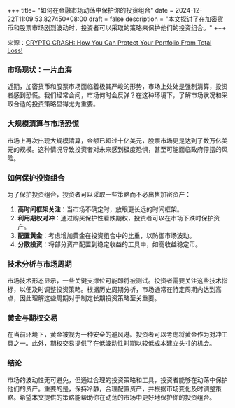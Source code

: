 +++
title= "如何在金融市场动荡中保护你的投资组合"
date = 2024-12-22T11:09:53.827450+08:00
draft = false
description = "本文探讨了在加密货币和股票市场剧烈波动时，投资者可以采取的策略来保护他们的投资组合。"
+++

来源：[CRYPTO CRASH: How You Can Protect Your Portfolio From Total Loss!](https://www.youtube.com/watch?v=cTfivTotpWg)

### 市场现状：一片血海

近期，加密货币和股票市场面临着极其严峻的形势，市场上处处是强制清算，投资者感到恐慌。我们经常会问，市场何时会反弹？在这种环境下，了解市场状况和采取合适的投资策略显得尤为重要。

### 大规模清算与市场恐慌

市场上再次出现大规模清算，金额已超过十亿美元，股票市场更是达到了数万亿美元的规模。这种情况导致投资者对未来感到极度恐惧，甚至可能面临政府停摆的风险。

### 如何保护投资组合

为了保护投资组合，投资者可以采取一些策略而不必出售加密资产：

1. **高时间框架关注**：当市场不确定时，放眼更长远的时间框架。
2. **利用期权对冲**：通过购买保护性看跌期权，投资者可以在市场下跌时保护资产。
3. **配置黄金**：考虑增加黄金在投资组合中的比重，以防御市场波动。
4. **分散投资**：将部分资产配置到稳定收益的工具中，如高收益稳定币。

### 技术分析与市场周期

市场技术形态显示，一些关键支撑位可能即将被测试。投资者需要关注这些技术指标，以便及时调整投资策略。根据历史周期分析，市场通常在特定周期内达到高点，因此理解这些周期对于制定长期投资策略至关重要。

### 黄金与期权交易

在当前环境下，黄金被视为一种安全的避风港。投资者可以考虑将黄金作为对冲工具之一。此外，期权交易提供了在低波动性时期以较低成本建立头寸的机会。

### 结论

市场的波动性无可避免，但通过合理的投资策略和工具，投资者能够在动荡中保护他们的资产。重要的是，保持冷静，合理配置资产，并根据市场变化及时调整策略。希望本文提供的策略能帮助你在动荡的市场中更好地保护你的投资组合。